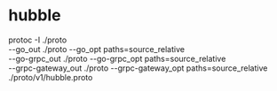 # hubble


protoc -I ./proto \
--go_out ./proto --go_opt paths=source_relative \
--go-grpc_out ./proto --go-grpc_opt paths=source_relative \
--grpc-gateway_out ./proto --grpc-gateway_opt paths=source_relative \
./proto/v1/hubble.proto